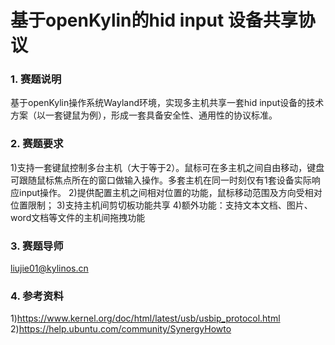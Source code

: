 # 基于openKylin的hid input 设备共享协议

### 1. 赛题说明
基于openKylin操作系统Wayland环境，实现多主机共享一套hid input设备的技术方案（以一套键鼠为例），形成一套具备安全性、通用性的协议标准。

### 2. 赛题要求
1)支持一套键鼠控制多台主机（大于等于2）。鼠标可在多主机之间自由移动，键盘可跟随鼠标焦点所在的窗口做输入操作。多套主机在同一时刻仅有1套设备实际响应input操作。
2)提供配置主机之间相对位置的功能，鼠标移动范围及方向受相对位置限制；
3)支持主机间剪切板功能共享
4)额外功能：支持文本文档、图片、word文档等文件的主机间拖拽功能

### 3. 赛题导师
liujie01@kylinos.cn

### 4. 参考资料
1)https://www.kernel.org/doc/html/latest/usb/usbip_protocol.html
2)https://help.ubuntu.com/community/SynergyHowto
